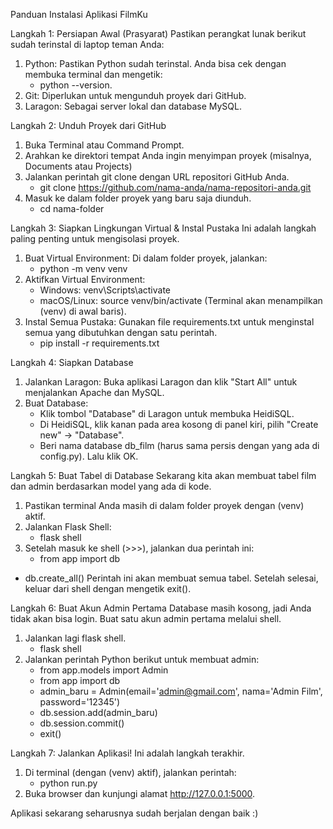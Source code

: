 Panduan Instalasi Aplikasi FilmKu

Langkah 1: Persiapan Awal (Prasyarat)
Pastikan perangkat lunak berikut sudah terinstal di laptop teman Anda:
1. Python: Pastikan Python sudah terinstal. Anda bisa cek dengan membuka terminal dan mengetik:
   - python --version.
3. Git: Diperlukan untuk mengunduh proyek dari GitHub.
4. Laragon: Sebagai server lokal dan database MySQL.

Langkah 2: Unduh Proyek dari GitHub
1. Buka Terminal atau Command Prompt.
2. Arahkan ke direktori tempat Anda ingin menyimpan proyek (misalnya, Documents atau Projects)
3. Jalankan perintah git clone dengan URL repositori GitHub Anda.
   - git clone https://github.com/nama-anda/nama-repositori-anda.git
4. Masuk ke dalam folder proyek yang baru saja diunduh.
   - cd nama-folder

Langkah 3: Siapkan Lingkungan Virtual & Instal Pustaka
Ini adalah langkah paling penting untuk mengisolasi proyek.
1. Buat Virtual Environment: Di dalam folder proyek, jalankan:
   - python -m venv venv
2. Aktifkan Virtual Environment:
   - Windows: venv\Scripts\activate
   - macOS/Linux: source venv/bin/activate
     (Terminal akan menampilkan (venv) di awal baris).
3. Instal Semua Pustaka: Gunakan file requirements.txt untuk menginstal semua yang dibutuhkan dengan satu perintah.
   - pip install -r requirements.txt

Langkah 4: Siapkan Database
1. Jalankan Laragon: Buka aplikasi Laragon dan klik "Start All" untuk menjalankan Apache dan MySQL.
2. Buat Database:
   - Klik tombol "Database" di Laragon untuk membuka HeidiSQL.
   - Di HeidiSQL, klik kanan pada area kosong di panel kiri, pilih "Create new" -> "Database".
   - Beri nama database db_film (harus sama persis dengan yang ada di config.py). Lalu klik OK.

Langkah 5: Buat Tabel di Database
Sekarang kita akan membuat tabel film dan admin berdasarkan model yang ada di kode.
1. Pastikan terminal Anda masih di dalam folder proyek dengan (venv) aktif.
2. Jalankan Flask Shell:
   - flask shell
3. Setelah masuk ke shell (>>>), jalankan dua perintah ini:
   - from app import db
  -  db.create_all()
   Perintah ini akan membuat semua tabel. Setelah selesai, keluar dari shell dengan mengetik exit().

Langkah 6: Buat Akun Admin Pertama
Database masih kosong, jadi Anda tidak akan bisa login. Buat satu akun admin pertama melalui shell.
1. Jalankan lagi flask shell.
   - flask shell
2. Jalankan perintah Python berikut untuk membuat admin:
   - from app.models import Admin
   - from app import db
   - admin_baru = Admin(email='admin@gmail.com', nama='Admin Film', password='12345')
   - db.session.add(admin_baru)
   - db.session.commit()
   - exit()

Langkah 7: Jalankan Aplikasi!
Ini adalah langkah terakhir.
1. Di terminal (dengan (venv) aktif), jalankan perintah:
   - python run.py
2. Buka browser dan kunjungi alamat http://127.0.0.1:5000.

Aplikasi sekarang seharusnya sudah berjalan dengan baik :)
